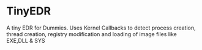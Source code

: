 # TinyEDR
A tiny EDR for Dummies. Uses Kernel Callbacks to detect process creation, thread creation, registry modification and loading of image files like EXE,DLL &amp; SYS
